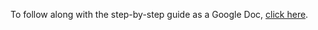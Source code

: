 To follow along with the step-by-step guide as a Google Doc, [click here](https://docs.google.com/document/d/1owJy2aOtCSpHE5AViPrJO5nqxJGAHYyIthm3KkBwN9g/edit?usp=sharing).
